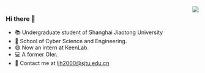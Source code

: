 <img align="right" src="https://github-readme-stats.vercel.app/api?username=ljh2000&show_icons=true&icon_color=CE1D2D&text_color=718096&bg_color=ffffff&hide_title=true" />

### Hi there 👋

* 📚 Undergraduate student of Shanghai Jiaotong University
* 🏫 School of Cyber Science and Engineering.
* 😄 Now an intern at KeenLab.
* 💻 A former OIer.
* 📧 Contact me at ljh2000@sjtu.edu.cn



<!--
**ljh2000/ljh2000** is a ✨ _special_ ✨ repository because its `README.md` (this file) appears on your GitHub profile.

Here are some ideas to get you started:

- 🔭 I’m currently working on ...
- 🌱 I’m currently learning ...
- 👯 I’m looking to collaborate on ...
- 🤔 I’m looking for help with ...
- 💬 Ask me about ...
- 📫 How to reach me: ...
- 😄 Pronouns: ...
- ⚡ Fun fact: ...
-->
